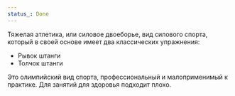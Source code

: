 ```yaml
---
status_: Done
---
```

Тяжелая атлетика, или силовое двоеборье, вид силового спорта, который в своей основе имеет два классических упражнения:
- Рывок штанги
- Толчок штанги 

Это олимпийский вид спорта, профессиональный и малоприменимый к практике. Для занятий для здоровья подходит плохо. 
